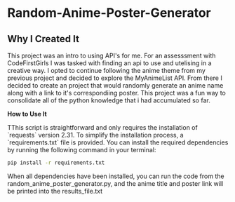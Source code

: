 # Random-Anime-Poster-Generator
## Why I Created It
<p>This project was an intro to using API's for me. For an assesssment with CodeFirstGirls I was tasked with finding an api to use and utelising  in a creative way. I opted to continue following the anime theme from my previous project and decided to explore the MyAnimeList API. From there I decided to create an project that would randomly generate an anime name along with a link to it's correspondiing poster. This project was a fun way to consolidate all of the python knowledge that i had accumulated so far.</p>
<p>
  
__How to Use It__
<p>TThis script is straightforward and only requires the installation of `requests` version 2.31. To simplify the installation process, a `requirements.txt` file is provided. You can install the required dependencies by running the following command in your terminal:

```bash
pip install -r requirements.txt
```
When all dependencies have been installed, you can run the code from the random_anime_poster_generator.py, and the anime title and poster link will be printed into the results_file.txt</p>
